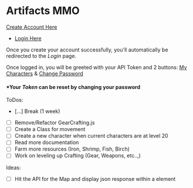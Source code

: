 # Artifacts MMO

[Create Account Here](https://artifactsmmo.com/account/create)
- [Login Here](https://artifactsmmo.com/account/create)

Once you create your account successfully, you'll automatically be redirected to the _Login_ page.

Once logged in, you will be greeted with your API Token and 2 buttons: [My Characters](https://artifactsmmo.com/account/characters) & [Change Password](https://artifactsmmo.com/account/change_password)

#### *Your _Token_ can be reset by **changing your password**

ToDos:
- [...] Break (1 week)
- [ ] Remove/Refactor GearCrafting.js
- [ ] Create a Class for movement
- [ ] Create a new character when current characters are at level 20
- [ ] Read more documentation
- [ ] Farm more resources (Iron, Shrimp, Fish, Birch)
- [ ] Work on leveling up Crafting (Gear, Weapons, etc..,)

Ideas:
- [ ] Hit the API for the Map and display json response within a <canvas> element
